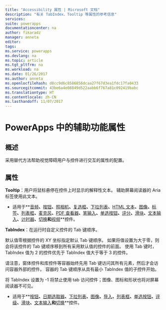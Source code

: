 ```yaml
---
title: "Accessibility 属性 | Microsoft 文档"
description: "有关 TabIndex、Tooltip 等属性的参考信息"
services: 
suite: powerapps
documentationcenter: na
author: fikaradz
manager: anneta
editor: 
tags: 
ms.service: powerapps
ms.devlang: na
ms.topic: article
ms.tgt_pltfrm: na
ms.workload: na
ms.date: 01/26/2017
ms.author: anneta
ms.openlocfilehash: d8cc9d6c8586856dcaa27f67d3ea1fdc17fa0433
ms.sourcegitcommit: 43be6a4e08849d522aabb6f767a81c092419babc
ms.translationtype: HT
ms.contentlocale: zh-CN
ms.lasthandoff: 11/07/2017
---
```

# <a name="accessibility-properties-in-powerapps"></a>PowerApps 中的辅助功能属性
## <a name="overview"></a>概述
采用替代方法帮助视觉障碍用户与控件进行交互的属性的配置。

## <a name="properties"></a>属性
**Tooltip**：用户将鼠标悬停在控件上时显示的解释性文本。  辅助屏幕阅读器的 Aria 标签使用此文本。

* 适用于**[音频](control-audio-video.md)**、**[按钮](control-button.md)**、**[照相机](control-camera.md)**、**[复选框](control-check-box.md)**、**[下拉列表](control-drop-down.md)**、**[HTML 文本](control-html-text.md)**、**[图像](control-image.md)**、**[标签](control-text-box.md)**、**[列表框](control-list-box.md)**、**[麦克风](control-microphone.md)**、**[PDF 查看器](control-pdf-viewer.md)**、**[笔输入](control-pen-input.md)**、**[单选按钮](control-radio.md)**、**[评分](control-rating.md)**、**[滑块](control-slider.md)**、**[文本输入](control-text-input.md)**、**[计时器](control-timer.md)**、**[切换](control-toggle.md)**和**[视频](control-audio-video.md)**控件。

**TabIndex**：在运行时自定义控件的 Tab 键顺序。

默认值零根据控件的 XY 坐标指定默认 Tab 键顺序。  如果将值设置为大于零，则会将该控件的 Tab 键顺序移到所有采用默认值的控件的前面。  使用 Tab 键时，TabIndex 值为 2 的控件优先于 TabIndex 值大于等于 3 的控件。

请注意，窗体控件和库控件等容器始终先用 Tab 键访问其所有元素，然后才会访问容器外部的控件。  容器的 Tab 键顺序从具有最小 TabIndex 值的子控件开始。

将 TabIndex 设置为 -1 将禁止使用 tab 访问控件；图像、图标和形状也将对屏幕阅读器不可见。

* 适用于**[按钮](control-button.md)**、**[日期选取器](control-date-picker.md)**、**[下拉列表](control-drop-down.md)**、**[图像](control-image.md)**、**[导入](control-export-import.md)**、**[列表框](control-list-box.md)**、**[单选按钮](control-radio.md)**、**[评级](control-rating.md)**、**[滑块](control-slider.md)**、**[文本输入](control-text-input.md)**和**[切换](control-toggle.md)**控件。

